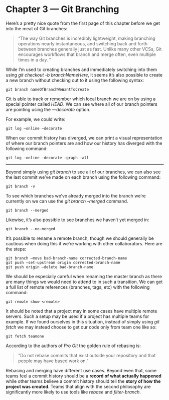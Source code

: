 # Chapter 3 — Git Branching

Here’s a pretty nice quote from the first page of this chapter before we get into the meat of Git branches:

> “The way Git branches is incredibly lightweight, making branching operations nearly instantaneous, and switching back and forth between branches generally just as fast. Unlike many other VCSs, Git encourages workflows that branch and merge often, even multiple times in a day. ”

While I’m used to creating branches and immediately switching into them using _git checkout -b branchNameHere_, it seems it’s also possible to create a new branch without checking out to it using the following syntax:

```
git branch nameOfBranchWeWantToCreate
```

Git is able to track or remember which local branch we are on by using a special pointer called _HEAD_. We can see where all of our branch pointers are pointing using the _—decorate_ option.

For example, we could write:

```
git log —online —decorate
```

When our commit history has diverged, we can print a visual representation of where our branch pointers are and how our history has diverged with the following command:

```
git log —online —decorate —graph —all
```

---

Beyond simply using _git branch_ to see all of our branches, we can also see the last commit we’ve made on each branch using the following command:

```
git branch -v
```

To see which branches we’ve already merged into the branch we’re currently on we can use the _git branch –merged_ command.

```
git branch --merged
```

Likewise, it’s also possible to see branches we haven’t yet merged in:

```
git branch --no-merged
```

It’s possible to rename a remote branch, though we should generally be cautious when doing this if we’re working with other collaborators. Here are the steps:

```
git branch –move bad-branch-name corrected-branch-name
git push –set-upstream origin corrected-branch-name
git push origin –delete bad-branch-name
```

We should be especially careful when renaming the master branch as there are many things we would need to attend to in such a transition.
We can get a full list of remote references (branches, tags, etc) with the following command:

```
git remote show <remote>
```

It should be noted that a project may in some cases have multiple remote servers. Such a setup may be used if a project has multiple teams for example. If we found ourselves in this situation, instead of simply using _git fetch_ we may instead choose to get our code only from team one like so:

```
git fetch teamone
```

According to the authors of _Pro Git_ the golden rule of rebasing is:

> “Do not rebase commits that exist outside your repository and that people may have based work on.”

Rebasing and merging have different use cases. Beyond even that, some teams feel a commit history should be a **record of what actually happened** while other teams believe a commit history should tell the **story of how the project was created**.
Teams that align with the second philosophy are significantly more likely to use tools like _rebase_ and _filter-branch_.

